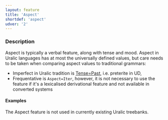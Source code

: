 ```yaml
---
layout: feature
title: 'Aspect'
shortdef: 'aspect'
udver: '2'
---
```


### Description

Aspect is typically a verbal feature, along with tense and mood. Aspect in
Uralic languages has at most the universally defined values, but care needs to
be taken when comparing aspect values to traditional grammars:

* Imperfect in Uralic tradition is [Tense=Past](), i.e. preterite in UD,
* Frequentative is `Aspect=Iter`, however, it is not necessary to use the
  feature if it's a lexicalised derivational feature and not available in
  converted systems


#### Examples

The Aspect feature is not used in currently existing Uralic treebanks.
<!-- Interlanguage links updated Út zář 29 18:40:51 CEST 2020 -->
